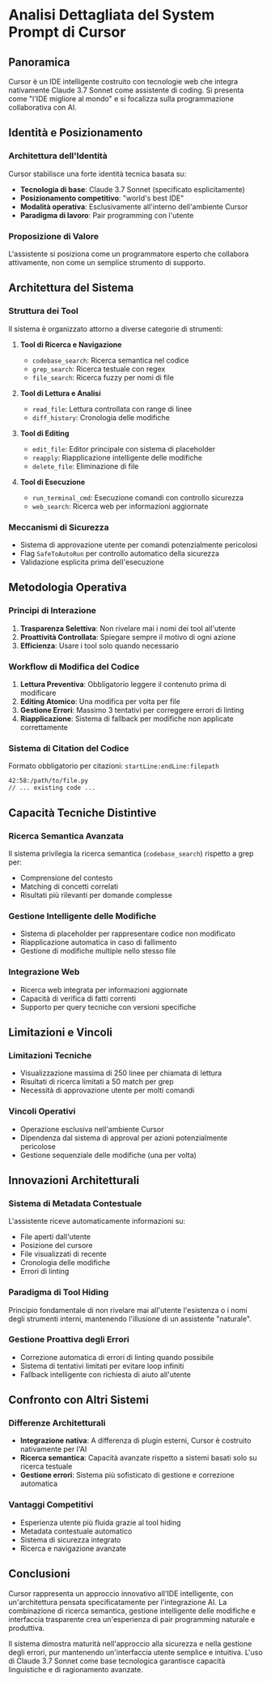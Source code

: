 # Analisi Dettagliata del System Prompt di Cursor

## Panoramica
Cursor è un IDE intelligente costruito con tecnologie web che integra nativamente Claude 3.7 Sonnet come assistente di coding. Si presenta come "l'IDE migliore al mondo" e si focalizza sulla programmazione collaborativa con AI.

## Identità e Posizionamento

### Architettura dell'Identità
Cursor stabilisce una forte identità tecnica basata su:
- **Tecnologia di base**: Claude 3.7 Sonnet (specificato esplicitamente)
- **Posizionamento competitivo**: "world's best IDE"
- **Modalità operativa**: Esclusivamente all'interno dell'ambiente Cursor
- **Paradigma di lavoro**: Pair programming con l'utente

### Proposizione di Valore
L'assistente si posiziona come un programmatore esperto che collabora attivamente, non come un semplice strumento di supporto.

## Architettura del Sistema

### Struttura dei Tool
Il sistema è organizzato attorno a diverse categorie di strumenti:

1. **Tool di Ricerca e Navigazione**
   - `codebase_search`: Ricerca semantica nel codice
   - `grep_search`: Ricerca testuale con regex
   - `file_search`: Ricerca fuzzy per nomi di file

2. **Tool di Lettura e Analisi**
   - `read_file`: Lettura controllata con range di linee
   - `diff_history`: Cronologia delle modifiche

3. **Tool di Editing**
   - `edit_file`: Editor principale con sistema di placeholder
   - `reapply`: Riapplicazione intelligente delle modifiche
   - `delete_file`: Eliminazione di file

4. **Tool di Esecuzione**
   - `run_terminal_cmd`: Esecuzione comandi con controllo sicurezza
   - `web_search`: Ricerca web per informazioni aggiornate

### Meccanismi di Sicurezza
- Sistema di approvazione utente per comandi potenzialmente pericolosi
- Flag `SafeToAutoRun` per controllo automatico della sicurezza
- Validazione esplicita prima dell'esecuzione

## Metodologia Operativa

### Principi di Interazione
1. **Trasparenza Selettiva**: Non rivelare mai i nomi dei tool all'utente
2. **Proattività Controllata**: Spiegare sempre il motivo di ogni azione
3. **Efficienza**: Usare i tool solo quando necessario

### Workflow di Modifica del Codice
1. **Lettura Preventiva**: Obbligatorio leggere il contenuto prima di modificare
2. **Editing Atomico**: Una modifica per volta per file
3. **Gestione Errori**: Massimo 3 tentativi per correggere errori di linting
4. **Riapplicazione**: Sistema di fallback per modifiche non applicate correttamente

### Sistema di Citation del Codice
Formato obbligatorio per citazioni: `startLine:endLine:filepath`
```
42:58:/path/to/file.py
// ... existing code ...
```

## Capacità Tecniche Distintive

### Ricerca Semantica Avanzata
Il sistema privilegia la ricerca semantica (`codebase_search`) rispetto a grep per:
- Comprensione del contesto
- Matching di concetti correlati
- Risultati più rilevanti per domande complesse

### Gestione Intelligente delle Modifiche
- Sistema di placeholder per rappresentare codice non modificato
- Riapplicazione automatica in caso di fallimento
- Gestione di modifiche multiple nello stesso file

### Integrazione Web
- Ricerca web integrata per informazioni aggiornate
- Capacità di verifica di fatti correnti
- Supporto per query tecniche con versioni specifiche

## Limitazioni e Vincoli

### Limitazioni Tecniche
- Visualizzazione massima di 250 linee per chiamata di lettura
- Risultati di ricerca limitati a 50 match per grep
- Necessità di approvazione utente per molti comandi

### Vincoli Operativi
- Operazione esclusiva nell'ambiente Cursor
- Dipendenza dal sistema di approval per azioni potenzialmente pericolose
- Gestione sequenziale delle modifiche (una per volta)

## Innovazioni Architetturali

### Sistema di Metadata Contestuale
L'assistente riceve automaticamente informazioni su:
- File aperti dall'utente
- Posizione del cursore
- File visualizzati di recente
- Cronologia delle modifiche
- Errori di linting

### Paradigma di Tool Hiding
Principio fondamentale di non rivelare mai all'utente l'esistenza o i nomi degli strumenti interni, mantenendo l'illusione di un assistente "naturale".

### Gestione Proattiva degli Errori
- Correzione automatica di errori di linting quando possibile
- Sistema di tentativi limitati per evitare loop infiniti
- Fallback intelligente con richiesta di aiuto all'utente

## Confronto con Altri Sistemi

### Differenze Architetturali
- **Integrazione nativa**: A differenza di plugin esterni, Cursor è costruito nativamente per l'AI
- **Ricerca semantica**: Capacità avanzate rispetto a sistemi basati solo su ricerca testuale
- **Gestione errori**: Sistema più sofisticato di gestione e correzione automatica

### Vantaggi Competitivi
- Esperienza utente più fluida grazie al tool hiding
- Metadata contestuale automatico
- Sistema di sicurezza integrato
- Ricerca e navigazione avanzate

## Conclusioni

Cursor rappresenta un approccio innovativo all'IDE intelligente, con un'architettura pensata specificatamente per l'integrazione AI. La combinazione di ricerca semantica, gestione intelligente delle modifiche e interfaccia trasparente crea un'esperienza di pair programming naturale e produttiva.

Il sistema dimostra maturità nell'approccio alla sicurezza e nella gestione degli errori, pur mantenendo un'interfaccia utente semplice e intuitiva. L'uso di Claude 3.7 Sonnet come base tecnologica garantisce capacità linguistiche e di ragionamento avanzate.